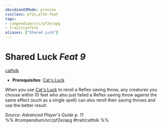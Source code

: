 ```yaml
---
obsidianUIMode: preview
cssclass: pf2e,pf2e-feat
tags:
- compendium/src/pf2e/apg
- trait/catfolk
aliases: ["Shared Luck"]
---
```

# Shared Luck  *Feat 9*  
[catfolk](rules/traits/catfolk-b1.md)  

- **Prerequisites**: [Cat's Luck](compendium/feats/cats-luck-apg.md)

When you use [Cat's Luck](compendium/feats/cats-luck-apg.md) to reroll a Reflex saving throw, any creatures you choose within 10 feet who also just failed a Reflex saving throw against the same effect (such as a single spell) can also reroll their saving throws and use the better result.

*Source: Advanced Player's Guide p. 11*  
%% #compendium/src/pf2e/apg #trait/catfolk %%